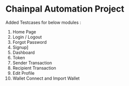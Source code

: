 # Chainpal Automation Project
Added Testcases for below modules :
1) Home Page 
2) Login / Logout
2) Forgot Password
3) Signup]
4) Dashboard
5) Token
6) Sender Transaction
7) Recipient Transaction
8) Edit Profile
9) Wallet Connect and Import Wallet